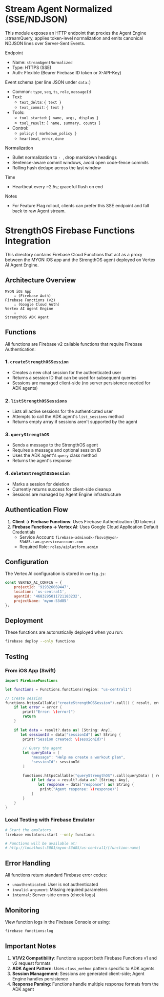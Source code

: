 # Stream Agent Normalized (SSE/NDJSON)

This module exposes an HTTP endpoint that proxies the Agent Engine :streamQuery, applies token-level normalization and emits canonical NDJSON lines over Server-Sent Events.

Endpoint
- Name: `streamAgentNormalized`
- Type: HTTPS (SSE)
- Auth: Flexible (Bearer Firebase ID token or X-API-Key)

Event schema (per line JSON under `data:`)
- Common: `type`, `seq`, `ts`, `role`, `messageId`
- Text:
  - `text_delta`: `{ text }`
  - `text_commit`: `{ text }`
- Tools:
  - `tool_started`: `{ name, args, display }`
  - `tool_result`: `{ name, summary, counts }`
- Control:
  - `policy`: `{ markdown_policy }`
  - `heartbeat`, `error`, `done`

Normalization
- Bullet normalization to `- `, drop markdown headings
- Sentence-aware commit windows, avoid open code-fence commits
- Rolling hash dedupe across the last window

Time
- Heartbeat every ~2.5s; graceful flush on end

Notes
- For Feature Flag rollout, clients can prefer this SSE endpoint and fall back to raw Agent stream.
# StrengthOS Firebase Functions Integration

This directory contains Firebase Cloud Functions that act as a proxy between the MYON iOS app and the StrengthOS agent deployed on Vertex AI Agent Engine.

## Architecture Overview

```
MYON iOS App 
    ↓ (Firebase Auth)
Firebase Functions (v2)
    ↓ (Google Cloud Auth)
Vertex AI Agent Engine
    ↓
StrengthOS ADK Agent
```

## Functions

All functions are Firebase v2 callable functions that require Firebase Authentication:

### 1. `createStrengthOSSession`
- Creates a new chat session for the authenticated user
- Returns a session ID that can be used for subsequent queries
- Sessions are managed client-side (no server persistence needed for ADK agents)

### 2. `listStrengthOSSessions`
- Lists all active sessions for the authenticated user
- Attempts to call the ADK agent's `list_sessions` method
- Returns empty array if sessions aren't supported by the agent

### 3. `queryStrengthOS`
- Sends a message to the StrengthOS agent
- Requires a message and optional session ID
- Uses the ADK agent's `query` class method
- Returns the agent's response

### 4. `deleteStrengthOSSession`
- Marks a session for deletion
- Currently returns success for client-side cleanup
- Sessions are managed by Agent Engine infrastructure

## Authentication Flow

1. **Client → Firebase Functions**: Uses Firebase Authentication (ID tokens)
2. **Firebase Functions → Vertex AI**: Uses Google Cloud Application Default Credentials
   - Service Account: `firebase-adminsdk-fbsvc@myon-53d85.iam.gserviceaccount.com`
   - Required Role: `roles/aiplatform.admin`

## Configuration

The Vertex AI configuration is stored in `config.js`:

```javascript
const VERTEX_AI_CONFIG = {
    projectId: '919326069447',
    location: 'us-central1',
    agentId: '4683295011721183232',
    projectName: 'myon-53d85'
};
```

## Deployment

These functions are automatically deployed when you run:

```bash
firebase deploy --only functions
```

## Testing

### From iOS App (Swift)

```swift
import FirebaseFunctions

let functions = Functions.functions(region: "us-central1")

// Create session
functions.httpsCallable("createStrengthOSSession").call() { result, error in
    if let error = error {
        print("Error: \(error)")
        return
    }
    
    if let data = result?.data as? [String: Any],
       let sessionId = data["sessionId"] as? String {
        print("Session created: \(sessionId)")
        
        // Query the agent
        let queryData = [
            "message": "Help me create a workout plan",
            "sessionId": sessionId
        ]
        
        functions.httpsCallable("queryStrengthOS").call(queryData) { result, error in
            if let data = result?.data as? [String: Any],
               let response = data["response"] as? String {
                print("Agent response: \(response)")
            }
        }
    }
}
```

### Local Testing with Firebase Emulator

```bash
# Start the emulators
firebase emulators:start --only functions

# Functions will be available at:
# http://localhost:5001/myon-53d85/us-central1/[function-name]
```

## Error Handling

All functions return standard Firebase error codes:
- `unauthenticated`: User is not authenticated
- `invalid-argument`: Missing required parameters
- `internal`: Server-side errors (check logs)

## Monitoring

View function logs in the Firebase Console or using:

```bash
firebase functions:log
```

## Important Notes

1. **V1/V2 Compatibility**: Functions support both Firebase Functions v1 and v2 request formats
2. **ADK Agent Pattern**: Uses `class_method` pattern specific to ADK agents
3. **Session Management**: Sessions are generated client-side; Agent Engine handles persistence
4. **Response Parsing**: Functions handle multiple response formats from the ADK agent 